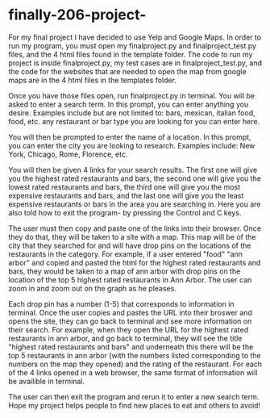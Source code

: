 # finally-206-project-
For my final project I have decided to use Yelp and Google Maps. In order to run my program, you must open my finalproject.py and finalproject_test.py files, and the 4 html files found in the template folder. The code to run my project is inside finalproject.py, my test cases are in finalproject_test.py, and the code for the websites that are needed to open the map from google maps are in the 4 html files in the templates folder.

Once you have those files open, run finalproject.py in terminal. You will be asked to enter a search term. In this prompt, you can enter anything you desire. Examples include but are not limited to: bars, mexican, italian food, food, etc. any restaurant or bar type you are looking for you can enter here.

You will then be prompted to enter the name of a location. In this prompt, you can enter the city you are looking to research. Examples include: New York, Chicago, Rome, Florence, etc. 

You will then be given 4 links for your search results. The first one will give you the highest rated restaurants and bars, the second one will give you the lowest rated restaurants and bars, the third one will give you the most expensive restaurants and bars, and the last one will give you the least expensive restaurants or bars in the area you are searching in. Here you are also told how to exit the program- by pressing the Control and C keys.

The user must then copy and paste one of the links into their browser. Once they do that, they will be taken to a site with a map. This map will be of the city that they searched for and will have drop pins on the locations of the restaurants in the category. For example, if a user entered "food" "ann arbor" and copied and pasted the html for the highest rated restaurants and bars, they would be taken to a map of ann arbor with drop pins on the location of the top 5 highest rated restaurants in Ann Arbor. The user can zoom in and zoom out on the graph as he pleases.

Each drop pin has a number (1-5) that corresponds to information in terminal. Once the user copies and pastes the URL into their broswer and opens the site, they can go back to terminal and see more information on their search. For example, when they open the URL for the highest rated restaurants in ann arbor, and go back to terminal, they will see the title "highest rated restaurants and bars" and underneath this there will be the top 5 restaurants in ann arbor (with the numbers listed corresponding to the numbers on the map they opened) and the rating of the restaurant. For each of the 4 links opened in a web browser, the same format of information will be availible in terminal. 

The user can then exit the program and rerun it to enter a new search term.
Hope my project helps people to find new places to eat and others to avoid! 
